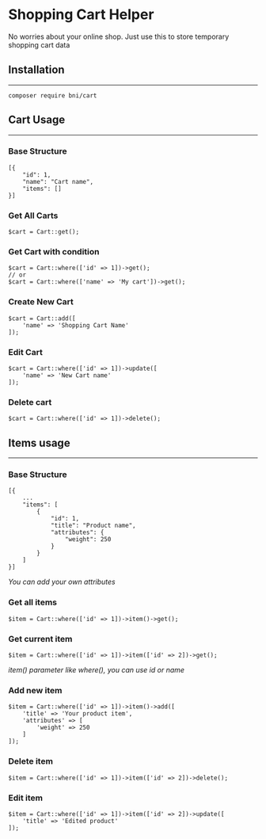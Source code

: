# Shopping Cart Helper
No worries about your online shop. Just use this to store temporary shopping cart data

## Installation
---
```
composer require bni/cart
```

## Cart Usage
---
### Base Structure
```
[{
    "id": 1,
    "name": "Cart name",
    "items": []
}]
```
### Get All Carts
```
$cart = Cart::get();
```
### Get Cart with condition
```
$cart = Cart::where(['id' => 1])->get();
// or
$cart = Cart::where(['name' => 'My cart'])->get();
```
### Create New Cart
```
$cart = Cart::add([
    'name' => 'Shopping Cart Name'
]);
```
### Edit Cart
```
$cart = Cart::where(['id' => 1])->update([
    'name' => 'New Cart name'
]);
```

### Delete cart
```
$cart = Cart::where(['id' => 1])->delete();
```


## Items usage
---
### Base Structure
```
[{
    ...
    "items": [
        {
            "id": 1,
            "title": "Product name",
            "attributes": {
                "weight": 250
            }
        }
    ]
}]
```
*You can add your own attributes*

### Get all items
```
$item = Cart::where(['id' => 1])->item()->get();
```

### Get current item
```
$item = Cart::where(['id' => 1])->item(['id' => 2])->get();
```
*item() parameter like where(), you can use id or name*

### Add new item
```
$item = Cart::where(['id' => 1])->item()->add([
    'title' => 'Your product item',
    'attributes' => [
        'weight' => 250
    ]
]);
```

### Delete item
```
$item = Cart::where(['id' => 1])->item(['id' => 2])->delete();
```

### Edit item
```
$item = Cart::where(['id' => 1])->item(['id' => 2])->update([
    'title' => 'Edited product'
]);
```